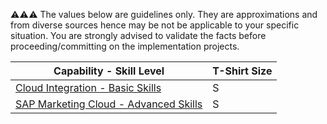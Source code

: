 :warning::warning::warning:  The values below are guidelines only. They are approximations and from diverse sources hence may be not be applicable to your specific situation. You are strongly advised to validate the facts before proceeding/committing on the implementation projects.

Capability - Skill Level | T-Shirt Size
--- | ---
[Cloud Integration - Basic Skills](../Application_Skill_Level_Definition.md#cloud-integration----basic-skills) | S
[SAP Marketing Cloud - Advanced Skills](../Application_Skill_Level_Definition.md#sap-marketing-cloud---advanced-skills) | S
